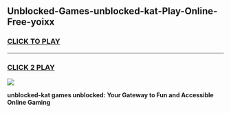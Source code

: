 
## Unblocked-Games-unblocked-kat-Play-Online-Free-yoixx
<h3>
<a href="https://premium76.site?title=unblocked-kat&ref=26A">CLICK TO PLAY</a></h3>
<hr>

<h3>
<a href="https://premium76.site?title=unblocked-kat&ref=26A">CLICK 2 PLAY</a>
  
</h3>

<a href="https://premium76.site?title=unblocked-kat&ref=26A"><img src="https://clearcache.store/games.png"></a>


**unblocked-kat games unblocked: Your Gateway to Fun and Accessible Online Gaming**
